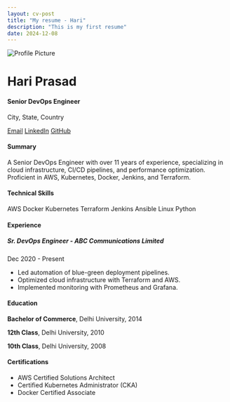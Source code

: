 ```yaml
---
layout: cv-post
title: "My resume - Hari"
description: "This is my first resume"
date: 2024-12-08
---
```


<div class="text-center">
    <img src="https://via.placeholder.com/150" alt="Profile Picture" class="profile-img mb-4">
    <h1 id="name">Hari Prasad</h1>
    <h4 id="title" class="text-muted">Senior DevOps Engineer</h4>
    <p class="text-muted">City, State, Country</p>
    <div class="d-flex justify-content-center">
    <a href="mailto:HarryTheDevOpsGuy@gmail.com" class="btn btn-outline-primary mx-2"><i class="fas fa-envelope"></i> Email</a>
    <a href="https://linkedin.com/in/HarryTheDevOpsGuy" class="btn btn-outline-info mx-2"><i class="fab fa-linkedin"></i> LinkedIn</a>
    <a href="https://github.com/HarryTheDevOpsGuy" class="btn btn-outline-dark mx-2"><i class="fab fa-github"></i> GitHub</a>
    </div>
</div>

<!-- Summary Section -->
<div class="mx-auto">
    <h4 class="mb-3">Summary</h4>
    <p>A Senior DevOps Engineer with over 11 years of experience, specializing in cloud infrastructure, CI/CD pipelines, and performance optimization. Proficient in AWS, Kubernetes, Docker, Jenkins, and Terraform.</p>
</div>

<!-- Skills Section -->
<div class="mt-5">
    <h4 class="mb-3">Technical Skills</h4>
    <div class="tags">
    <span class="tag">AWS</span>
    <span class="tag">Docker</span>
    <span class="tag">Kubernetes</span>
    <span class="tag">Terraform</span>
    <span class="tag">Jenkins</span>
    <span class="tag">Ansible</span>
    <span class="tag">Linux</span>
    <span class="tag">Python</span>
    </div>
</div>

<!-- Experience Section -->
<div class="mt-5">
    <h4 class="mb-3">Experience</h4>
    <div class="list-group">
    <div class="list-group-item">
        <h5 class="mb-1">Sr. DevOps Engineer - ABC Communications Limited</h5>
        <p class="text-muted mb-1">Dec 2020 - Present</p>
        <ul>
        <li><i class="fas fa-check-circle text-success"></i> Led automation of blue-green deployment pipelines.</li>
        <li><i class="fas fa-check-circle text-success"></i> Optimized cloud infrastructure with Terraform and AWS.</li>
        <li><i class="fas fa-check-circle text-success"></i> Implemented monitoring with Prometheus and Grafana.</li>
        </ul>
    </div>
    <!-- More job entries can be added here -->
    </div>
</div>

<!-- Education Section -->
<div class="mt-5">
    <h4 class="mb-3">Education</h4>
    <p><strong>Bachelor of Commerce</strong>, Delhi University, 2014</p>
    <p><strong>12th Class</strong>, Delhi University, 2010</p>
    <p><strong>10th Class</strong>, Delhi University, 2008</p>
</div>

<!-- Certifications Section -->
<div class="mt-5">
    <h4 class="mb-3">Certifications</h4>
    <ul>
    <li><i class="fas fa-certificate"></i> AWS Certified Solutions Architect</li>
    <li><i class="fas fa-certificate"></i> Certified Kubernetes Administrator (CKA)</li>
    <li><i class="fas fa-certificate"></i> Docker Certified Associate</li>
    </ul>
</div>
